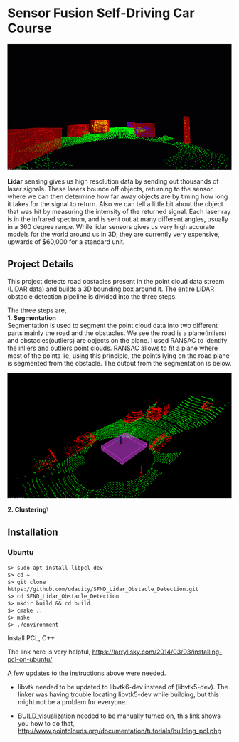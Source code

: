 # Sensor Fusion Self-Driving Car Course

<!-- <img src="https://github.com/udacity/SFND_Lidar_Obstacle_Detection/blob/master/media/ObstacleDetectionFPS.gif" width="700" height="400" /> -->

![image](media/ObstacleDetectionFPS.gif)


**Lidar** sensing gives us high resolution data by sending out thousands of laser signals. These lasers bounce off objects, returning to the sensor where we can then determine how far away objects are by timing how long it takes for the signal to return. Also we can tell a little bit about the object that was hit by measuring the intensity of the returned signal. Each laser ray is in the infrared spectrum, and is sent out at many different angles, usually in a 360 degree range. While lidar sensors gives us very high accurate models for the world around us in 3D, they are currently very expensive, upwards of $60,000 for a standard unit.

## Project Details

This project detects road obstacles present in the point cloud data stream (LiDAR data) and builds a 3D bounding box around it. The entire LiDAR obstacle detection pipeline is divided into the three steps. 

The three steps are, \
**1. Segmentation** \
    Segmentation is used to segment the point cloud data into two different parts mainly the road and the obstacles. We see the road is a plane(inliers) and obstacles(outliers) are objects on the plane. I used RANSAC to identify the inliers and outliers point clouds. RANSAC allows to fit a plane where most of the points lie, using this principle, the points lying on the road plane is segmented from the obstacle. 
    The output from the segmentation is below. 

![segmentation](media/seg.png)

**2. Clustering**\



## Installation

### Ubuntu 

```
$> sudo apt install libpcl-dev
$> cd ~
$> git clone https://github.com/udacity/SFND_Lidar_Obstacle_Detection.git
$> cd SFND_Lidar_Obstacle_Detection
$> mkdir build && cd build
$> cmake ..
$> make
$> ./environment
```

Install PCL, C++

The link here is very helpful, 
https://larrylisky.com/2014/03/03/installing-pcl-on-ubuntu/

A few updates to the instructions above were needed.

* libvtk needed to be updated to libvtk6-dev instead of (libvtk5-dev). The linker was having trouble locating libvtk5-dev while building, but this might not be a problem for everyone.

* BUILD_visualization needed to be manually turned on, this link shows you how to do that,
http://www.pointclouds.org/documentation/tutorials/building_pcl.php

